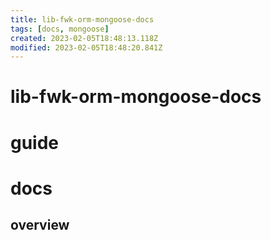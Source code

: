 ```yaml
---
title: lib-fwk-orm-mongoose-docs
tags: [docs, mongoose]
created: 2023-02-05T18:48:13.118Z
modified: 2023-02-05T18:48:20.841Z
---
```


# lib-fwk-orm-mongoose-docs

# guide

# docs

## overview
